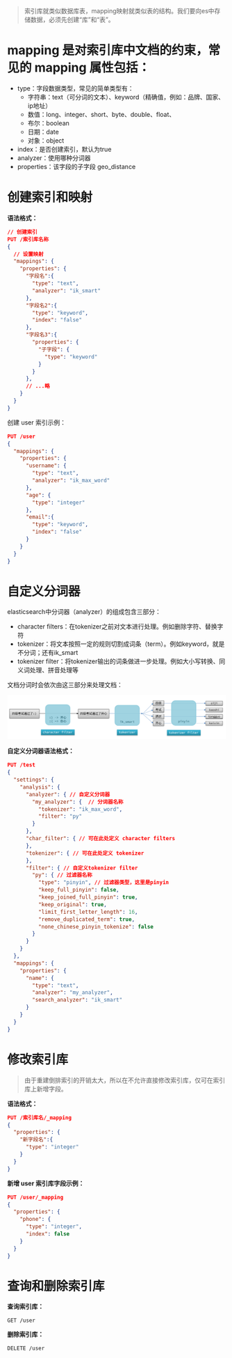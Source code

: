 > 索引库就类似数据库表，mapping映射就类似表的结构。我们要向es中存储数据，必须先创建“库”和“表”。

# mapping 是对索引库中文档的约束，常见的 mapping 属性包括：

- type：字段数据类型，常见的简单类型有：
    - 字符串：text（可分词的文本）、keyword（精确值，例如：品牌、国家、ip地址）
    - 数值：long、integer、short、byte、double、float、
    - 布尔：boolean
    - 日期：date
    - 对象：object
- index：是否创建索引，默认为true
- analyzer：使用哪种分词器
- properties：该字段的子字段
  geo_distance
# 创建索引和映射

**语法格式：**

```json lines
// 创建索引
PUT /索引库名称
{
  // 设置映射
  "mappings": {
    "properties": {
      "字段名":{
        "type": "text",
        "analyzer": "ik_smart"
      },
      "字段名2":{
        "type": "keyword",
        "index": "false"
      },
      "字段名3":{
        "properties": {
          "子字段": {
            "type": "keyword"
          }
        }
      },
      // ...略
    }
  }
}
```

创建 user 索引示例：

```json lines
PUT /user
{
  "mappings": {
    "properties": {
      "username": {
        "type": "text",
        "analyzer": "ik_max_word"
      },
      "age": {
        "type": "integer"
      },
      "email":{
        "type": "keyword",
        "index": "false"
      }
    }
  }
}
```

# 自定义分词器

elasticsearch中分词器（analyzer）的组成包含三部分：

- character filters：在tokenizer之前对文本进行处理。例如删除字符、替换字符
- tokenizer：将文本按照一定的规则切割成词条（term）。例如keyword，就是不分词；还有ik_smart
- tokenizer filter：将tokenizer输出的词条做进一步处理。例如大小写转换、同义词处理、拼音处理等

文档分词时会依次由这三部分来处理文档：

![分词器处理顺序](./images/分词器处理顺序.png)

**自定义分词器语法格式：**

```json lines
PUT /test
{
  "settings": {
    "analysis": {
      "analyzer": { // 自定义分词器
        "my_analyzer": {  // 分词器名称
          "tokenizer": "ik_max_word",
          "filter": "py"
        }
      },
      "char_filter": { // 可在此处定义 character filters
      },
      "tokenizer": { // 可在此处定义 tokenizer
      },
      "filter": { // 自定义tokenizer filter
        "py": { // 过滤器名称
          "type": "pinyin", // 过滤器类型，这里是pinyin
          "keep_full_pinyin": false,
          "keep_joined_full_pinyin": true,
          "keep_original": true,
          "limit_first_letter_length": 16,
          "remove_duplicated_term": true,
          "none_chinese_pinyin_tokenize": false
        }
      }
    }
  },
  "mappings": {
    "properties": {
      "name": {
        "type": "text",
        "analyzer": "my_analyzer",
        "search_analyzer": "ik_smart"
      }
    }
  }
}
```

# 修改索引库

> 由于重建倒排索引的开销太大，所以在不允许直接修改索引库，仅可在索引库上新增字段。

**语法格式：**

```json lines
PUT /索引库名/_mapping
{
  "properties": {
    "新字段名":{
      "type": "integer"
    }
  }
}
```

**新增 user 索引库字段示例：**

```json lines
PUT /user/_mapping
{
  "properties": {
    "phone": {
      "type": "integer",
      "index": false
    }
  }
}
```

# 查询和删除索引库

**查询索引库：**

```http request
GET /user
```

**删除索引库：**

```http request
DELETE /user
```
